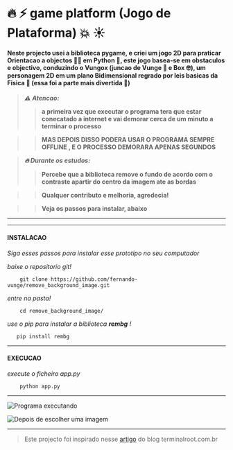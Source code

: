 # 🔥 ⚡ game platform (Jogo de Plataforma) 💥 ☀

#### Neste projecto usei a biblioteca pygame, e criei um jogo 2D para praticar Orientacao a objectos 👌🏿 em Python 🐍, este jogo basea-se em obstaculos e objectivo, conduzindo o Vungox (juncao de Vunge 🥴 e Box 🤓), um personagem 2D em um plano Bidimensional regrado por leis basicas da Fisica 🍎 (essa foi a parte mais divertida 💙)

>***⚠ Atencao:***
>>**a primeira vez que executar o programa tera que estar conecatado a internet e vai demorar cerca de um minuto a terminar o processo**

>>**MAS DEPOIS DISSO PODERA USAR O PROGRAMA SEMPRE OFFLINE , E O PROCESSO DEMORARA APENAS SEGUNDOS**



>***🔥 Durante os estudos:***
>>**Percebe que a biblioteca remove o fundo de acordo com o contraste apartir do centro da imagem ate as bordas**

>>**Qualquer contributo e melhoria, agredecia!**

>>**Veja os passos para instalar, abaixo**

---

---

#### INSTALACAO

*Siga esses passos para instalar esse prototipo no seu computador*

*baixe o repositorio git!*

```
    git clone https://github.com/fernando-vunge/remove_background_image.git
```

*entre na pasta!*

```
    cd remove_background_image/
```
*use o pip para instalar a biblioteca ***rembg*** !*

```
   pip install rembg
```


---

#### EXECUCAO

*execute o ficheiro app.py*

```
    python app.py
```
---

![Programa executando](/assets/img/image.png)

![Depois de escolher uma imagem](/assets/img/image2.png)

---

>Este projecto foi inspirado nesse [artigo](https://terminalroot.com.br/2022/11/remova-facilmente-fundo-de-imagens-com-python.html) do blog terminalroot.com.br
